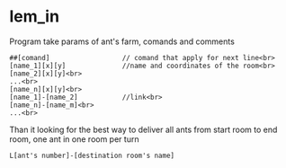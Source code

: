 # lem_in
Program take params of ant's farm, comands and comments<br>
```[number of ants]<br>
##[comand]                  // comand that apply for next line<br>
[name_1][x][y]              //name and coordinates of the room<br>
[name_2][x][y]<br>
...<br>
[name_n][x][y]<br>
[name_1]-[name_2]           //link<br>
[name_n]-[name_m]<br>
...<br>
```
Than it looking for the best way to deliver all ants from start room to end room, one ant in one room per turn
```
L[ant's number]-[destination room's name]
```
